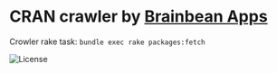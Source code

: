 # CRAN crawler by [Brainbean Apps](https://brainbeanapps.com)

Crowler rake task: ```bundle exec rake packages:fetch```

![License](https://img.shields.io/github/license/brainbeanapps/cran-crawler.svg)
